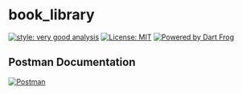 # book_library

[![style: very good analysis][very_good_analysis_badge]][very_good_analysis_link]
[![License: MIT][license_badge]][license_link]
[![Powered by Dart Frog](https://img.shields.io/endpoint?url=https://tinyurl.com/dartfrog-badge)](https://dartfrog.vgv.dev)

[license_badge]: https://img.shields.io/badge/license-MIT-blue.svg
[license_link]: https://opensource.org/licenses/MIT
[very_good_analysis_badge]: https://img.shields.io/badge/style-very_good_analysis-B22C89.svg
[very_good_analysis_link]: https://pub.dev/packages/very_good_analysis

## Postman Documentation


  <a href="https://elements.getpostman.com/redirect?entityId=14617890-0b879eac-5991-40c3-8435-047a57a8d68c&entityType=collection" target="blank">
    <img align="center" src="https://assets.getpostman.com/common-share/postman-logo-horizontal-320x132.png" alt="Postman" />
  </a>
